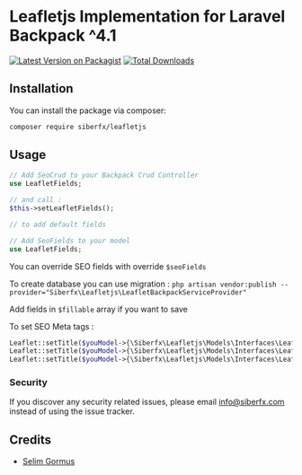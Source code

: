 # Leafletjs Implementation for Laravel Backpack ^4.1

[![Latest Version on Packagist](https://img.shields.io/packagist/v/siberfx/leafletjs.svg?style=flat-square)](https://packagist.org/packages/siberfx/leafletjs)
[![Total Downloads](https://img.shields.io/packagist/dt/siberfx/leafletjs.svg?style=flat-square)](https://packagist.org/packages/siberfx/leafletjs)

## Installation

You can install the package via composer:

```bash
composer require siberfx/leafletjs
```

## Usage

``` php
// Add SeoCrud to your Backpack Crud Controller
use LeafletFields;

// and call :
$this->setLeafletFields();

// to add default fields
```

``` php
// Add SeoFields to your model
use LeafletFields;
```

You can override SEO fields with override `$seoFields`

To create database you can use migration : 
`php artisan vendor:publish --provider="Siberfx\Leafletjs\LeafletBackpackServiceProvider"`

Add fields in `$fillable` array if you want to save

To set SEO Meta tags :
```php
Leaflet::setTitle($youModel->{\Siberfx\Leafletjs\Models\Interfaces\LeafletFieldsInterface::COLUMN_ADDRESS});
Leaflet::setTitle($youModel->{\Siberfx\Leafletjs\Models\Interfaces\LeafletFieldsInterface::COLUMN_LONGITUDE});
Leaflet::setTitle($youModel->{\Siberfx\Leafletjs\Models\Interfaces\LeafletFieldsInterface::COLUMN_LATITUDE});
```

### Security

If you discover any security related issues, please email info@siberfx.com instead of using the issue tracker.

## Credits

- [Selim Gormus](https://github.com/siberfx)

